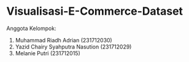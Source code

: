 # Visualisasi-E-Commerce-Dataset

Anggota Kelompok:
1. Muhammad Riadh Adrian (231712030)
2. Yazid Chairy Syahputra Nasution (231712029)
3. Melanie Putri (231712015)
